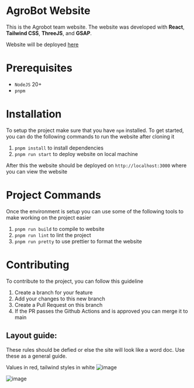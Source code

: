 # AgroBot Website

This is the Agrobot team website. The website was developed with **React**, **Tailwind CSS**, **ThreeJS**, and **GSAP**.

Website will be deployed [here](https://ubcagrobot.github.io/AgroBotWebsite/)

# Prerequisites

- `NodeJS` 20+
- `pnpm`

# Installation

To setup the project make sure that you have `npm` installed. To get started, you can do the following commands to run the website after cloning it

1. `pnpm install` to install dependencies
2. `pnpm run start` to deploy website on local machine

After this the website should be deployed on `http://localhost:3000` where you can view the website

# Project Commands

Once the environment is setup you can use some of the following tools to make working on the project easier

1. `pnpm run build` to compile to website
2. `pnpm run lint` to lint the project
3. `pnpm run pretty` to use prettier to format the website

# Contributing

To contribute to the project, you can follow this guideline

1. Create a branch for your feature
2. Add your changes to this new branch
3. Create a Pull Request on this branch
4. If the PR passes the Github Actions and is approved you can merge it to main

## Layout guide:

These rules should be defied or else the site will look like a word doc. Use these as a general guide.

Values in red, tailwind styles in white
![image](public/LayoutGuide.png)

![image](public/MobileLayoutGuide.png)
